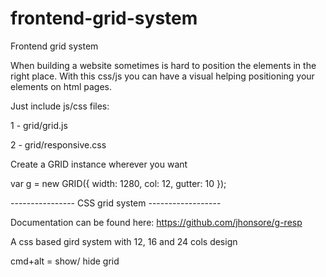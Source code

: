 # frontend-grid-system
Frontend grid system

When building a website sometimes is hard to position the elements in the right place.
With this css/js you can have a visual helping positioning your elements on html pages.

Just include js/css files:

1 - grid/grid.js

2 - grid/responsive.css

Create a GRID instance wherever you want

var g = new GRID({
  width: 1280,
  col: 12,
  gutter: 10
});

---------------- CSS grid system ------------------

Documentation can be found here:
https://github.com/jhonsore/g-resp

A css based gird system with 12, 16 and 24 cols design

cmd+alt = show/ hide grid
